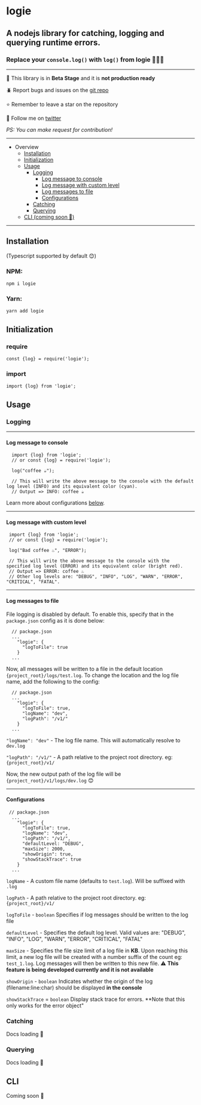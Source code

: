 # logie
## A nodejs library for catching, logging and querying runtime errors.

### Replace your `console.log()` with `log()` from logie 🚀🚀🚀

-------------

🧪 This library is in **Beta Stage** and it is **not production ready**

🪲 Report bugs and issues on the [git repo](https://github.com/jerryOluranti/logie/issues)

⭐ Remember to leave a star on the repository

💞 Follow me on [twitter](https://twitter.com/_oluranti)

_PS: You can make request for contribution!_

----------------
- Overview
  - [Installation](#installation)
  - [Initialization](#initialization)
  - [Usage](#usage)
    - [Logging](#logging)
      - [Log message to console](#log-message-to-console)
      - [Log message with custom level](#log-message-with-custom-level)
      - [Log messages to file](#log-messages-to-file)
      - [Configurations](#configurations)
    - [Catching](#catching)
    - [Querying](#querying)
  - [CLI (coming soon 🚧)](#cli)
----------------

## Installation
(Typescript supported by default 😊)
### NPM: 
`npm i logie`
### Yarn: 
`yarn add logie`

## Initialization
### require
`const {log} = require('logie');`
### import
`import {log} from 'logie';`

## Usage

### Logging
---------
#### Log message to console
```
  import {log} from 'logie';
  // or const {log} = require('logie');
  
  log("coffee ☕");
  
  // This will write the above message to the console with the default log level (INFO) and its equivalent color (cyan).
  // Output => INFO: coffee ☕
```
Learn more about configurations [below](#other-configurations).

-------------
 #### Log message with custom level
 ```
  import {log} from 'logie';
  // or const {log} = require('logie');
  
  log("Bad coffee ♨️", "ERROR");
  
  // This will write the above message to the console with the specified log level (ERROR) and its equivalent color (bright red).
  // Output => ERROR: coffee ♨️
  // Other log levels are: "DEBUG", "INFO", "LOG", "WARN", "ERROR", "CRITICAL", "FATAL".
```

-----------
#### Log messages to file
File logging is disabled by default. To enable this, specify that in the `package.json` config as it is done below:
```
  // package.json
  ...
    "logie": {
      "logToFile": true
    }
  ...
```
Now, all messages will be written to a file in the default location `{project_root}/logs/test.log`. To change the location and the log file name, add the following to the config:
```
  // package.json
  ...
    "logie": {
      "logToFile": true,
      "logName": "dev", 
      "logPath": "/v1/"
    }
  ...
```
`"logName": "dev"` - The log file name. This will automatically resolve to `dev.log`

`"logPath": "/v1/"` - A path relative to the project root directory. eg: `{project_root}/v1/`

Now, the new output path of the log file will be `{project_root}/v1/logs/dev.log` 😊

----------
#### Configurations
```
 // package.json
  ...
    "logie": {
      "logToFile": true,
      "logName": "dev", 
      "logPath": "/v1/",
      "defaultLevel: "DEBUG",
      "maxSize": 2000,
      "showOrigin": true,
      "showStackTrace": true
    }
  ...

```

`logName` - A custom file name (defaults to `test.log`). Will be suffixed with `.log`

`logPath` - A path relative to the project root directory. eg: `{project_root}/v1/`

`logToFile` - `boolean` Specifies if log messages should be written to the log file

`defaultLevel` - Specifies the default log level. Valid values are:  "DEBUG", "INFO", "LOG", "WARN", "ERROR", "CRITICAL", "FATAL"

`maxSize` - Specifies the file size limit of a log file in **KB**. Upon reaching this limit, a new log file will be created with a number suffix of the count eg: `test_1.log`. Log messages will then be written to this new file. ⚠️ **This feature is being developed currently and it is not available**

`showOrigin` - `boolean` Indicates whether the origin of the log (filename:line:char) should be displayed **in the console**

`showStackTrace` = `boolean` Display stack trace for errors. **Note that this only works for the error object"


### Catching
Docs loading 🔄
### Querying
Docs loading 🔄
## CLI
Coming soon 🚧

